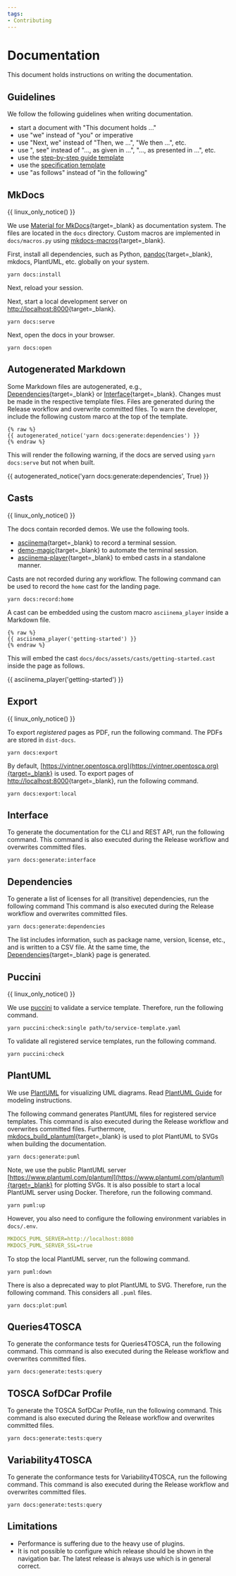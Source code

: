 ```yaml
---
tags:
- Contributing
---
```


# Documentation

This document holds instructions on writing the documentation.

## Guidelines

We follow the following guidelines when writing documentation.

- start a document with "This document holds ..."
- use "we" instead of "you" or imperative
- use "Next, we" instead of "Then, we ...", "We then ...", etc.
- use ", see" instead of "..., as given in ...", "..., as presented in ...", etc.
- use the [step-by-step guide template](../../templates/guide)
- use the [specification template](../../templates/specification)
- use "as follows" instead of "in the following"


## MkDocs

{{ linux_only_notice() }}

We use [Material for MkDocs](https://squidfunk.github.io/mkdocs-material){target=_blank} as documentation system.
The files are located in the `docs` directory.
Custom macros are implemented in `docs/macros.py` using [mkdocs-macros](https://mkdocs-macros-plugin.readthedocs.io){target=_blank}.

First, install all dependencies, such as Python, [pandoc](https://pandoc.org){target=_blank}, mkdocs, PlantUML, etc. globally on your system.

```shell linenums="1"
yarn docs:install
```

Next, reload your session.

Next, start a local development server on [http://localhost:8000](http://localhost:8000){target=_blank}.

```shell linenums="1"
yarn docs:serve
```

Next, open the docs in your browser.

```shell linenums="1"
yarn docs:open
```

## Autogenerated Markdown

Some Markdown files are autogenerated, e.g., [Dependencies](../dependencies.md){target=_blank} or [Interface](../interface.md){target=_blank}.
Changes must be made in the respective template files.
Files are generated during the Release workflow and overwrite committed files.
To warn the developer, include the following custom marco at the top of the template.

```text linenums="1"
{% raw %}
{{ autogenerated_notice('yarn docs:generate:dependencies') }}
{% endraw %}
```

This will render the following warning, if the docs are served using `yarn docs:serve` but not when built.

{{ autogenerated_notice('yarn docs:generate:dependencies', True) }}


## Casts

{{ linux_only_notice() }}

The docs contain recorded demos.
We use the following tools.

- [asciinema](https://asciinema.org/){target=_blank} to record a terminal session.
- [demo-magic](https://github.com/paxtonhare/demo-magic){target=_blank} to automate the terminal session.
- [asciinema-player](https://github.com/asciinema/asciinema-player){target=_blank} to embed casts in a standalone manner.

Casts are not recorded during any workflow.
The following command can be used to record the `home` cast for the landing page.

```shell linenums="1"
yarn docs:record:home
```

A cast can be embedded using the custom macro `asciinema_player` inside a Markdown file.

```text linenums="1"
{% raw %}
{{ asciinema_player('getting-started') }}
{% endraw %}
```

This will embed the cast `docs/docs/assets/casts/getting-started.cast` inside the page as follows.

{{ asciinema_player('getting-started') }}


## Export 

{{ linux_only_notice() }}

To export _registered_ pages as PDF, run the following command. 
The PDFs are stored in `dist-docs`.

```shell linenums="1"
yarn docs:export
```

By default, [https://vintner.opentosca.org](https://vintner.opentosca.org){target=_blank} is used.
To export pages of [http://localhost:8000](http://localhost:8000){target=_blank}, run the following command. 

```shell linenums="1"
yarn docs:export:local
```


## Interface

To generate the documentation for the CLI and REST API, run the following command.
This command is also executed during the Release workflow and overwrites committed files.

```shell linenums="1"
yarn docs:generate:interface
```

## Dependencies

To generate a list of licenses for all (transitive) dependencies, run the following command
This command is also executed during the Release workflow and overwrites committed files.

```shell linenums="1"
yarn docs:generate:dependencies
```

The list includes information, such as package name, version, license, etc., and is written to a CSV file.
At the same time, the [Dependencies](../dependencies.md){target=_blank} page is generated.

## Puccini

{{ linux_only_notice() }}

We use [puccini](https://github.com/tliron/puccini) to validate a service template.
Therefore, run the following command.

```shell linenums="1"
yarn puccini:check:single path/to/service-template.yaml
```

To validate all registered service templates, run the following command.

```shell linenums="1"
yarn puccini:check
```

## PlantUML

We use [PlantUML](http://plantuml.com) for visualizing UML diagrams.
Read [PlantUML Guide](https://plantuml.com/de/guide) for modeling instructions.

The following command generates PlantUML files for registered service templates.
This command is also executed during the Release workflow and overwrites committed files.
Furthermore, [mkdocs_build_plantuml](https://github.com/quantorconsulting/mkdocs_build_plantuml){target=_blank} is used to plot PlantUML to SVGs when building the documentation.

```shell linenums="1"
yarn docs:generate:puml
```

Note, we use the public PlantUML server [https://www.plantuml.com/plantuml](https://www.plantuml.com/plantuml){target=_blank} for plotting SVGs.
It is also possible to start a local PlantUML server using Docker.
Therefore, run the following command.

```shell linenums="1"
yarn puml:up 
```

However, you also need to configure the following environment variables in `docs/.env`.

```yaml linenums="1"
MKDOCS_PUML_SERVER=http://localhost:8080
MKDOCS_PUML_SERVER_SSL=true
```

To stop the local PlantUML server, run the following command.

```shell linenums="1"
yarn puml:down
```

There is also a deprecated way to plot PlantUML to SVG.
Therefore, run the following command.
This considers all `.puml` files.

```shell linenums="1"
yarn docs:plot:puml
```

## Queries4TOSCA

To generate the conformance tests for Queries4TOSCA, run the following command.
This command is also executed during the Release workflow and overwrites committed files.

```shell linenums="1"
yarn docs:generate:tests:query
```

## TOSCA SofDCar Profile

To generate the TOSCA SofDCar Profile, run the following command.
This command is also executed during the Release workflow and overwrites committed files.

```shell linenums="1"
yarn docs:generate:tests:query
```

## Variability4TOSCA

To generate the conformance tests for Variability4TOSCA, run the following command.
This command is also executed during the Release workflow and overwrites committed files.

```shell linenums="1"
yarn docs:generate:tests:query
```


## Limitations

- Performance is suffering due to the heavy use of plugins.
- It is not possible to configure which release should be shown in the navigation bar. The latest release is always use which is in general correct.
